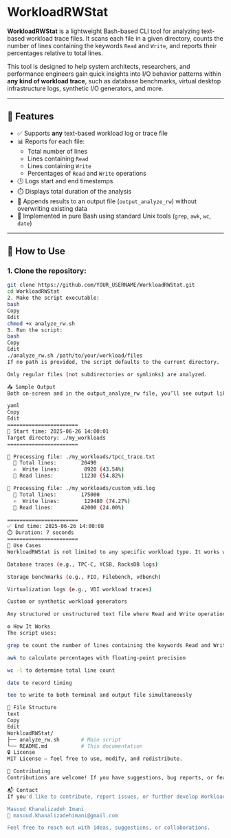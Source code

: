 # WorkloadRWStat

**WorkloadRWStat** is a lightweight Bash-based CLI tool for analyzing text-based workload trace files. It scans each file in a given directory, counts the number of lines containing the keywords `Read` and `Write`, and reports their percentages relative to total lines.

This tool is designed to help system architects, researchers, and performance engineers gain quick insights into I/O behavior patterns within **any kind of workload trace**, such as database benchmarks, virtual desktop infrastructure logs, synthetic I/O generators, and more.

---

## 📌 Features

- ✅ Supports **any** text-based workload log or trace file
- 📊 Reports for each file:
  - Total number of lines
  - Lines containing `Read`
  - Lines containing `Write`
  - Percentages of `Read` and `Write` operations
- 🕒 Logs start and end timestamps
- ⏱️ Displays total duration of the analysis
- 🧾 Appends results to an output file (`output_analyze_rw`) without overwriting existing data
- 🔧 Implemented in pure Bash using standard Unix tools (`grep`, `awk`, `wc`, `date`)

---

## 🚀 How to Use

### 1. Clone the repository:

```bash
git clone https://github.com/YOUR_USERNAME/WorkloadRWStat.git
cd WorkloadRWStat
2. Make the script executable:
bash
Copy
Edit
chmod +x analyze_rw.sh
3. Run the script:
bash
Copy
Edit
./analyze_rw.sh /path/to/your/workload/files
If no path is provided, the script defaults to the current directory.

Only regular files (not subdirectories or symlinks) are analyzed.

📤 Sample Output
Both on-screen and in the output_analyze_rw file, you’ll see output like this:

yaml
Copy
Edit
=======================
🔰 Start time: 2025-06-26 14:00:01
Target directory: ./my_workloads
=======================

📄 Processing file: ./my_workloads/tpcc_trace.txt
  🔹 Total lines:        20490
  ✍️  Write lines:        8920 (43.54%)
  📖 Read lines:         11230 (54.82%)

📄 Processing file: ./my_workloads/custom_vdi.log
  🔹 Total lines:        175000
  ✍️  Write lines:        129480 (74.27%)
  📖 Read lines:         42000 (24.00%)

=======================
✅ End time: 2025-06-26 14:00:08
⏱️ Duration: 7 seconds
=======================
🧪 Use Cases
WorkloadRWStat is not limited to any specific workload type. It works with:

Database traces (e.g., TPC-C, YCSB, RocksDB logs)

Storage benchmarks (e.g., FIO, Filebench, vdbench)

Virtualization logs (e.g., VDI workload traces)

Custom or synthetic workload generators

Any structured or unstructured text file where Read and Write operations appear line-by-line

⚙️ How It Works
The script uses:

grep to count the number of lines containing the keywords Read and Write

awk to calculate percentages with floating-point precision

wc -l to determine total line count

date to record timing

tee to write to both terminal and output file simultaneously

📁 File Structure
text
Copy
Edit
WorkloadRWStat/
├── analyze_rw.sh       # Main script
└── README.md           # This documentation
🔒 License
MIT License — feel free to use, modify, and redistribute.

🤝 Contributing
Contributions are welcome! If you have suggestions, bug reports, or feature requests, please open an issue or submit a pull request.

📬 Contact
If you'd like to contribute, report issues, or further develop WorkloadRWStat, I’d be happy to hear from you!

Masoud Khanalizadeh Imani
📧 masoud.khanalizadehimani@gmail.com

Feel free to reach out with ideas, suggestions, or collaborations.
